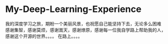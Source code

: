 # My-Deep-Learning-Experience
我的深度学习之旅，期盼一个美丽风景，也祝愿自己能坚持下去，无论多么困难
感谢集智，感谢莫烦，感谢嵩天，感谢燎原，感谢每一位我自学路上帮助我的人，感谢这个开源的世界。。。。
在路上。。。。
